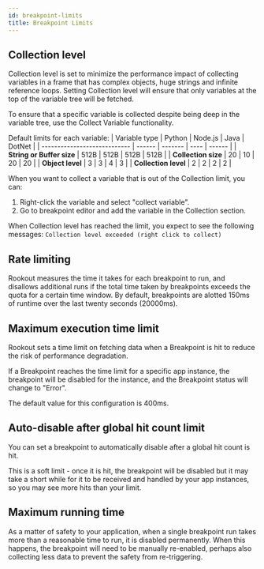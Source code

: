 ```yaml
---
id: breakpoint-limits
title: Breakpoint Limits
---
```

## Collection level

Collection level is set to minimize the performance impact of collecting variables in a frame that has complex objects, huge strings and infinite reference loops.
Setting Collection level will ensure that only variables at the top of the variable tree will be fetched.

To ensure that a specific variable is collected despite being deep in the variable tree, use the Collect Variable functionality.

Default limits for each variable:
| Variable type                | Python | Node.js | Java | DotNet |
| ---------------------------- | ------ | ------- | ---- | ------ |
| **String or Buffer size**    | 512B   | 512B    | 512B | 512B   |
| **Collection size**          | 20     | 10      | 20   | 20     |
| **Object level**             | 3      | 3       | 4    | 3      |
| **Collection level**         | 2      | 2       | 2    | 2      |

When you want to collect a variable that is out of the Collection limit, you can:

1.  Right-click the variable and select "collect variable".
2.  Go to breakpoint editor and add the variable in the Collection section.

When Collection level has reached the limit, you expect to see the following messages: 
`Collection level exceeded (right click to collect)`

## Rate limiting

Rookout measures the time it takes for each breakpoint to run, and disallows additional runs if the total time taken by breakpoints exceeds the quota for a certain time window. By default, breakpoints are alotted 150ms of runtime over the last twenty seconds (20000ms).

## Maximum execution time limit

Rookout sets a time limit on fetching data when a Breakpoint is hit to reduce the risk of performance degradation.

If a Breakpoint reaches the time limit for a specific app instance, the breakpoint will be disabled for the instance, and the Breakpoint status will change to "Error".

The default value for this configuration is 400ms.

## Auto-disable after global hit count limit

You can set a breakpoint to automatically disable after a global hit count is hit.

This is a soft limit - once it is hit, the breakpoint will be disabled but it may take a short while for it to be received and handled by your app instances, so you may see more hits than your limit. 

## Maximum running time

As a matter of safety to your application, when a single breakpoint run takes more than a reasonable time to run, it is disabled permanently. When this happens, the breakpoint will need to be manually re-enabled, perhaps also collecting less data to prevent the safety from re-triggering.
